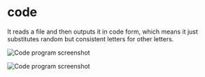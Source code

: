 # code

It reads a file and then outputs it in code form, which means it just substitutes random but consistent letters for other letters. 

![Code program screenshot](https://raw.githubusercontent.com/ca98am79/my-first-programs/master/code/code1.png)

![Code program screenshot](https://raw.githubusercontent.com/ca98am79/my-first-programs/master/code/code2.png)